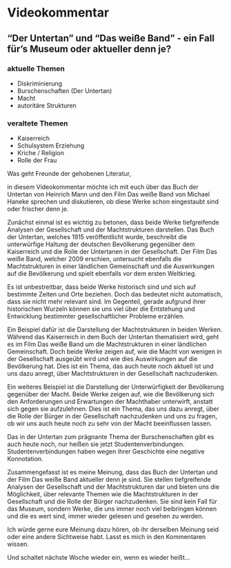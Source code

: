 # Videokommentar

## “Der Untertan” und “Das weiße Band” - ein Fall für’s Museum oder aktueller denn je?

### aktuelle Themen

- Diskriminierung
- Burschenschaften (Der Untertan)
- Macht
- autoritäre Strukturen

### veraltete Themen

- Kaiserreich
- Schulsystem Erziehung
- Kriche / Religion
- Rolle der Frau

Was geht Freunde der gehobenen Literatur,

in diesem Videokommentar möchte ich mit euch über das Buch der Untertan von Heinrich Mann und den Film Das weiße Band von Michael Haneke sprechen und diskutieren, ob diese Werke schon eingestaubt sind oder frischer denn je.

Zunächst einmal ist es wichtig zu betonen, dass beide Werke tiefgreifende Analysen der Gesellschaft und der Machtstrukturen darstellen. Das Buch der Untertan, welches 1915 veröffentlicht wurde, beschreibt die unterwürfige Haltung der deutschen Bevölkerung gegenüber dem Kaiserreich und die Rolle der Untertanen in der Gesellschaft. Der Film Das weiße Band, welcher 2009 erschien, untersucht ebenfalls die Machtstrukturen in einer ländlichen Gemeinschaft und die Auswirkungen auf die Bevölkerung und spielt ebenfalls vor dem ersten Weltkrieg.

Es ist unbestreitbar, dass beide Werke historisch sind und sich auf bestimmte Zeiten und Orte beziehen. Doch das bedeutet nicht automatisch, dass sie nicht mehr relevant sind. Im Gegenteil, gerade aufgrund ihrer historischen Wurzeln können sie uns viel über die Entstehung und Entwicklung bestimmter gesellschaftlicher Probleme erzählen.

Ein Beispiel dafür ist die Darstellung der Machtstrukturen in beiden Werken. Während das Kaiserreich in dem Buch der Untertan thematisiert wird, geht es im Film Das weiße Band um die Machtstrukturen in einer ländlichen Gemeinschaft. Doch beide Werke zeigen auf, wie die Macht von wenigen in der Gesellschaft ausgeübt wird und wie dies Auswirkungen auf die Bevölkerung hat. Dies ist ein Thema, das auch heute noch aktuell ist und uns dazu anregt, über Machtstrukturen in der Gesellschaft nachzudenken.

Ein weiteres Beispiel ist die Darstellung der Unterwürfigkeit der Bevölkerung gegenüber der Macht. Beide Werke zeigen auf, wie die Bevölkerung sich den Anforderungen und Erwartungen der Machthaber unterwirft, anstatt sich gegen sie aufzulehnen. Dies ist ein Thema, das uns dazu anregt, über die Rolle der Bürger in der Gesellschaft nachzudenken und uns zu fragen, ob wir uns auch heute noch zu sehr von der Macht beeinflussen lassen.

Das in der Untertan zum prägnante Thema der Burschenschaften gibt es auch heute noch, nur heißen sie jetzt Studentenverbindungen. Studentenverbindungen haben wegen ihrer Geschichte eine negative Konnotation.

Zusammengefasst ist es meine Meinung, dass das Buch der Untertan und der Film Das weiße Band aktueller denn je sind. Sie stellen tiefgreifende Analysen der Gesellschaft und der Machtstrukturen dar und bieten uns die Möglichkeit, über relevante Themen wie die Machtstrukturen in der Gesellschaft und die Rolle der Bürger nachzudenken. Sie sind kein Fall für das Museum, sondern Werke, die uns immer noch viel beibringen können und die es wert sind, immer wieder gelesen und gesehen zu werden.

Ich würde gerne eure Meinung dazu hören, ob ihr derselben Meinung seid oder eine andere Sichtweise habt. Lasst es mich in den Kommentaren wissen.

Und schaltet nächste Woche wieder ein, wenn es wieder heißt…